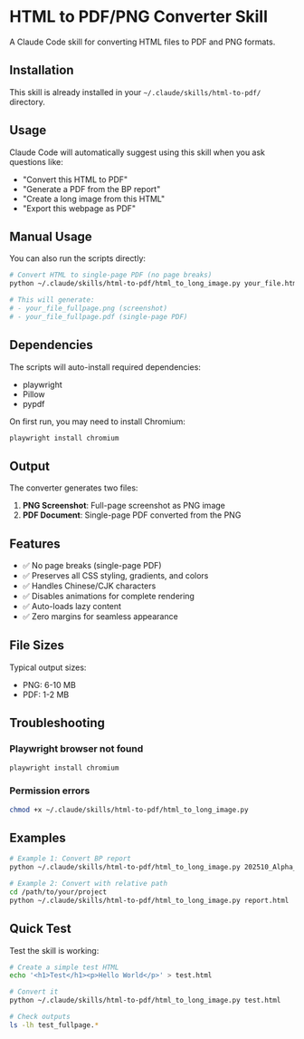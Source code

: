 # HTML to PDF/PNG Converter Skill

A Claude Code skill for converting HTML files to PDF and PNG formats.

## Installation

This skill is already installed in your `~/.claude/skills/html-to-pdf/` directory.

## Usage

Claude Code will automatically suggest using this skill when you ask questions like:

- "Convert this HTML to PDF"
- "Generate a PDF from the BP report"
- "Create a long image from this HTML"
- "Export this webpage as PDF"

## Manual Usage

You can also run the scripts directly:

```bash
# Convert HTML to single-page PDF (no page breaks)
python ~/.claude/skills/html-to-pdf/html_to_long_image.py your_file.html

# This will generate:
# - your_file_fullpage.png (screenshot)
# - your_file_fullpage.pdf (single-page PDF)
```

## Dependencies

The scripts will auto-install required dependencies:
- playwright
- Pillow
- pypdf

On first run, you may need to install Chromium:
```bash
playwright install chromium
```

## Output

The converter generates two files:
1. **PNG Screenshot**: Full-page screenshot as PNG image
2. **PDF Document**: Single-page PDF converted from the PNG

## Features

- ✅ No page breaks (single-page PDF)
- ✅ Preserves all CSS styling, gradients, and colors
- ✅ Handles Chinese/CJK characters
- ✅ Disables animations for complete rendering
- ✅ Auto-loads lazy content
- ✅ Zero margins for seamless appearance

## File Sizes

Typical output sizes:
- PNG: 6-10 MB
- PDF: 1-2 MB

## Troubleshooting

### Playwright browser not found
```bash
playwright install chromium
```

### Permission errors
```bash
chmod +x ~/.claude/skills/html-to-pdf/html_to_long_image.py
```

## Examples

```bash
# Example 1: Convert BP report
python ~/.claude/skills/html-to-pdf/html_to_long_image.py 202510_Alpha_Intelligence_BP.html

# Example 2: Convert with relative path
cd /path/to/your/project
python ~/.claude/skills/html-to-pdf/html_to_long_image.py report.html
```

## Quick Test

Test the skill is working:

```bash
# Create a simple test HTML
echo '<h1>Test</h1><p>Hello World</p>' > test.html

# Convert it
python ~/.claude/skills/html-to-pdf/html_to_long_image.py test.html

# Check outputs
ls -lh test_fullpage.*
```
